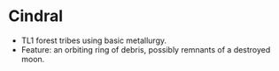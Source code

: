 # Cindral
- TL1 forest tribes using basic metallurgy.
- Feature: an orbiting ring of debris, possibly remnants of a destroyed moon.
